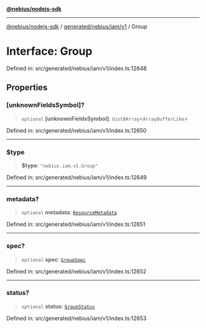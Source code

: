 [**@nebius/nodejs-sdk**](../../../../../README.md)

***

[@nebius/nodejs-sdk](../../../../../README.md) / [generated/nebius/iam/v1](../README.md) / Group

# Interface: Group

Defined in: src/generated/nebius/iam/v1/index.ts:12648

## Properties

### \[unknownFieldsSymbol\]?

> `optional` **\[unknownFieldsSymbol\]**: `Uint8Array`\<`ArrayBufferLike`\>

Defined in: src/generated/nebius/iam/v1/index.ts:12650

***

### $type

> **$type**: `"nebius.iam.v1.Group"`

Defined in: src/generated/nebius/iam/v1/index.ts:12649

***

### metadata?

> `optional` **metadata**: [`ResourceMetadata`](../../../common/v1/interfaces/ResourceMetadata.md)

Defined in: src/generated/nebius/iam/v1/index.ts:12651

***

### spec?

> `optional` **spec**: [`GroupSpec`](GroupSpec.md)

Defined in: src/generated/nebius/iam/v1/index.ts:12652

***

### status?

> `optional` **status**: [`GroupStatus`](GroupStatus.md)

Defined in: src/generated/nebius/iam/v1/index.ts:12653
